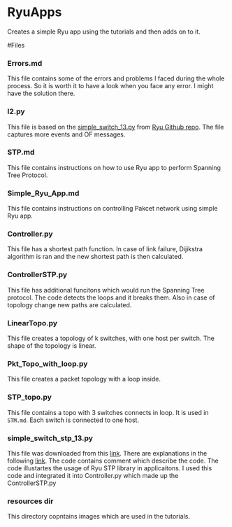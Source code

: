 # RyuApps
Creates a simple Ryu app using the tutorials and then adds on to it. 

#Files

### Errors.md
This file contains some of the errors and problems I faced during the whole process. So it is worth it to have a look when you face any error.
I might have the solution there. 

### l2.py
This file is based on the [simple_switch_13.py](https://github.com/osrg/ryu/blob/master/ryu/app/simple_switch_13.py) from [Ryu Github repo](https://github.com/osrg/ryu).
The file captures more events and OF messages.   

### STP.md
This file contains instructions on how to use Ryu app to perform Spanning Tree Protocol. 

### Simple_Ryu_App.md
This file contains instructions on controlling Pakcet network using simple Ryu app.

### Controller.py
This file has a shortest path function. In case of link failure, Dijikstra algorithm is ran and the new shortest path is then calculated. 

### ControllerSTP.py 
This file has additional funcitons which would run the Spanning Tree protocol. The code detects the loops and it breaks them. Also in case of topology change new paths are calculated. 

### LinearTopo.py
This file creates a topology of k switches, with one host per switch. The shape of the topology is linear. 

### Pkt_Topo_with_loop.py
This file creates a packet topology with a loop inside. 

### STP_topo.py
This file contains a topo with 3 switches connects in loop. It is used in `STM.md`. Each switch is connected to one host. 

### simple_switch_stp_13.py
This file was downloaded from this [link](https://github.com/osrg/ryu-book/blob/master/en/source/sources/simple_switch_stp_13.py). There are explanations in the following [link](http://osrg.github.io/ryu-book/en/html/spanning_tree.html#executing-the-ryu-application). The code contains comment which describe the code. The code illustartes the usage of Ryu STP library in applicaitons. I used this code and integrated it into Controller.py which made up the ControllerSTP.py 

### resources dir

This directory copntains images which are used in the tutorials. 
